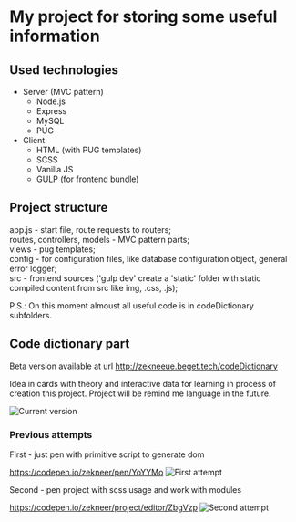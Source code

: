 # My project for storing some useful information

## Used technologies

- Server (MVC pattern)
  - Node.js
  - Express
  - MySQL
  - PUG
- Client
  - HTML (with PUG templates)
  - SCSS
  - Vanilla JS
  - GULP (for frontend bundle)
  
## Project structure

app.js - start file, route requests to routers;  
routes, controllers, models - MVC pattern parts;  
views - pug templates;  
config - for configuration files, like database configuration object, general error logger;  
src - frontend sources ('gulp dev' create a 'static' folder with static compiled content from src like img, .css, .js);  

P.S.: On this moment almoust all useful code is in codeDictionary subfolders.


## Code dictionary part
Beta version available at url http://zekneeue.beget.tech/codeDictionary

Idea in cards with theory and interactive data for learning in process of creation this project. Project will be remind me language in the future.

![Current version](http://zekneer.ru/project.jpg)

### Previous attempts

First - just pen with primitive script to generate dom

https://codepen.io/zekneer/pen/YoYYMo
![First attempt](http://zekneer.ru/projectAtt1.jpg)

Second - pen project with scss usage and work with modules

https://codepen.io/zekneer/project/editor/ZbgVzp
![Second attempt](http://zekneer.ru/projectAtt2.jpg)
